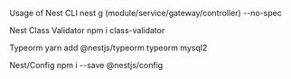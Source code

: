 Usage of Nest CLI
nest g (module/service/gateway/controller) --no-spec

Nest Class Validator
npm i class-validator

Typeorm
yarn add @nestjs/typeorm typeorm mysql2

Nest/Config
npm i --save @nestjs/config